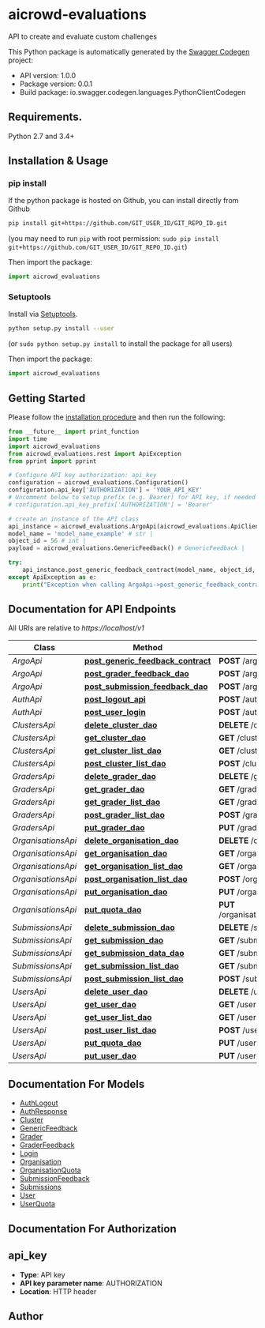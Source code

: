 # aicrowd-evaluations
API to create and evaluate custom challenges

This Python package is automatically generated by the [Swagger Codegen](https://github.com/swagger-api/swagger-codegen) project:

- API version: 1.0.0
- Package version: 0.0.1
- Build package: io.swagger.codegen.languages.PythonClientCodegen

## Requirements.

Python 2.7 and 3.4+

## Installation & Usage
### pip install

If the python package is hosted on Github, you can install directly from Github

```sh
pip install git+https://github.com/GIT_USER_ID/GIT_REPO_ID.git
```
(you may need to run `pip` with root permission: `sudo pip install git+https://github.com/GIT_USER_ID/GIT_REPO_ID.git`)

Then import the package:
```python
import aicrowd_evaluations 
```

### Setuptools

Install via [Setuptools](http://pypi.python.org/pypi/setuptools).

```sh
python setup.py install --user
```
(or `sudo python setup.py install` to install the package for all users)

Then import the package:
```python
import aicrowd_evaluations
```

## Getting Started

Please follow the [installation procedure](#installation--usage) and then run the following:

```python
from __future__ import print_function
import time
import aicrowd_evaluations
from aicrowd_evaluations.rest import ApiException
from pprint import pprint

# Configure API key authorization: api_key
configuration = aicrowd_evaluations.Configuration()
configuration.api_key['AUTHORIZATION'] = 'YOUR_API_KEY'
# Uncomment below to setup prefix (e.g. Bearer) for API key, if needed
# configuration.api_key_prefix['AUTHORIZATION'] = 'Bearer'

# create an instance of the API class
api_instance = aicrowd_evaluations.ArgoApi(aicrowd_evaluations.ApiClient(configuration))
model_name = 'model_name_example' # str | 
object_id = 56 # int | 
payload = aicrowd_evaluations.GenericFeedback() # GenericFeedback | 

try:
    api_instance.post_generic_feedback_contract(model_name, object_id, payload)
except ApiException as e:
    print("Exception when calling ArgoApi->post_generic_feedback_contract: %s\n" % e)

```

## Documentation for API Endpoints

All URIs are relative to *https://localhost/v1*

Class | Method | HTTP request | Description
------------ | ------------- | ------------- | -------------
*ArgoApi* | [**post_generic_feedback_contract**](docs/ArgoApi.md#post_generic_feedback_contract) | **POST** /argo/{model_name}/{object_id} | 
*ArgoApi* | [**post_grader_feedback_dao**](docs/ArgoApi.md#post_grader_feedback_dao) | **POST** /argo/graders/{grader_id} | 
*ArgoApi* | [**post_submission_feedback_dao**](docs/ArgoApi.md#post_submission_feedback_dao) | **POST** /argo/submissions/{submission_id} | 
*AuthApi* | [**post_logout_api**](docs/AuthApi.md#post_logout_api) | **POST** /auth/logout | 
*AuthApi* | [**post_user_login**](docs/AuthApi.md#post_user_login) | **POST** /auth/login | 
*ClustersApi* | [**delete_cluster_dao**](docs/ClustersApi.md#delete_cluster_dao) | **DELETE** /clusters/{cluster_id} | 
*ClustersApi* | [**get_cluster_dao**](docs/ClustersApi.md#get_cluster_dao) | **GET** /clusters/{cluster_id} | 
*ClustersApi* | [**get_cluster_list_dao**](docs/ClustersApi.md#get_cluster_list_dao) | **GET** /clusters/ | 
*ClustersApi* | [**post_cluster_list_dao**](docs/ClustersApi.md#post_cluster_list_dao) | **POST** /clusters/ | 
*GradersApi* | [**delete_grader_dao**](docs/GradersApi.md#delete_grader_dao) | **DELETE** /graders/{grader_id} | 
*GradersApi* | [**get_grader_dao**](docs/GradersApi.md#get_grader_dao) | **GET** /graders/{grader_id} | 
*GradersApi* | [**get_grader_list_dao**](docs/GradersApi.md#get_grader_list_dao) | **GET** /graders/ | 
*GradersApi* | [**post_grader_list_dao**](docs/GradersApi.md#post_grader_list_dao) | **POST** /graders/ | 
*GradersApi* | [**put_grader_dao**](docs/GradersApi.md#put_grader_dao) | **PUT** /graders/{grader_id} | 
*OrganisationsApi* | [**delete_organisation_dao**](docs/OrganisationsApi.md#delete_organisation_dao) | **DELETE** /organisations/{organisation_id} | 
*OrganisationsApi* | [**get_organisation_dao**](docs/OrganisationsApi.md#get_organisation_dao) | **GET** /organisations/{organisation_id} | 
*OrganisationsApi* | [**get_organisation_list_dao**](docs/OrganisationsApi.md#get_organisation_list_dao) | **GET** /organisations/ | 
*OrganisationsApi* | [**post_organisation_list_dao**](docs/OrganisationsApi.md#post_organisation_list_dao) | **POST** /organisations/ | 
*OrganisationsApi* | [**put_organisation_dao**](docs/OrganisationsApi.md#put_organisation_dao) | **PUT** /organisations/{organisation_id} | 
*OrganisationsApi* | [**put_quota_dao**](docs/OrganisationsApi.md#put_quota_dao) | **PUT** /organisations/addquota/{organisation_id} | 
*SubmissionsApi* | [**delete_submission_dao**](docs/SubmissionsApi.md#delete_submission_dao) | **DELETE** /submissions/{submission_id} | 
*SubmissionsApi* | [**get_submission_dao**](docs/SubmissionsApi.md#get_submission_dao) | **GET** /submissions/{submission_id} | 
*SubmissionsApi* | [**get_submission_data_dao**](docs/SubmissionsApi.md#get_submission_data_dao) | **GET** /submissions/{submission_id}/data | 
*SubmissionsApi* | [**get_submission_list_dao**](docs/SubmissionsApi.md#get_submission_list_dao) | **GET** /submissions/ | 
*SubmissionsApi* | [**post_submission_list_dao**](docs/SubmissionsApi.md#post_submission_list_dao) | **POST** /submissions/ | 
*UsersApi* | [**delete_user_dao**](docs/UsersApi.md#delete_user_dao) | **DELETE** /users/{user_id} | 
*UsersApi* | [**get_user_dao**](docs/UsersApi.md#get_user_dao) | **GET** /users/{user_id} | 
*UsersApi* | [**get_user_list_dao**](docs/UsersApi.md#get_user_list_dao) | **GET** /users/ | 
*UsersApi* | [**post_user_list_dao**](docs/UsersApi.md#post_user_list_dao) | **POST** /users/ | 
*UsersApi* | [**put_quota_dao**](docs/UsersApi.md#put_quota_dao) | **PUT** /users/addquota/{user_id} | 
*UsersApi* | [**put_user_dao**](docs/UsersApi.md#put_user_dao) | **PUT** /users/{user_id} | 


## Documentation For Models

 - [AuthLogout](docs/AuthLogout.md)
 - [AuthResponse](docs/AuthResponse.md)
 - [Cluster](docs/Cluster.md)
 - [GenericFeedback](docs/GenericFeedback.md)
 - [Grader](docs/Grader.md)
 - [GraderFeedback](docs/GraderFeedback.md)
 - [Login](docs/Login.md)
 - [Organisation](docs/Organisation.md)
 - [OrganisationQuota](docs/OrganisationQuota.md)
 - [SubmissionFeedback](docs/SubmissionFeedback.md)
 - [Submissions](docs/Submissions.md)
 - [User](docs/User.md)
 - [UserQuota](docs/UserQuota.md)


## Documentation For Authorization


## api_key

- **Type**: API key
- **API key parameter name**: AUTHORIZATION
- **Location**: HTTP header


## Author



